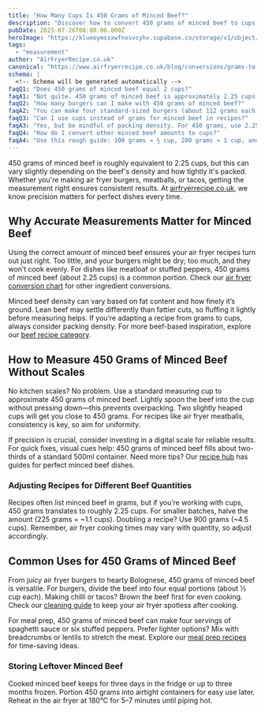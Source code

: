 ```yaml
---
title: "How Many Cups Is 450 Grams of Minced Beef?"
description: "Discover how to convert 450 grams of minced beef to cups for perfect air fryer recipes every time. Get accurate measurements now!"
pubDate: 2025-07-26T00:00:00.000Z
heroImage: "https://klueoymssxwfnxsvcyhv.supabase.co/storage/v1/object/public/Shmucket/how-many-cups-is-450-grams-minced-beef.webp"
tags:
  - "measurement"
author: "AirFryerRecipe.co.uk"
canonical: "https://www.airfryerrecipe.co.uk/blog/conversions/grams-to-cups/how-many-cups-is-450-grams-minced-beef"
schema: |
  <!-- Schema will be generated automatically -->
faqQ1: "Does 450 grams of minced beef equal 2 cups?"
faqA1: "Not quite. 450 grams of minced beef is approximately 2.25 cups, as the density of minced beef means it doesn’t pack as tightly as liquids. For accuracy, fluff the beef lightly before measuring."
faqQ2: "How many burgers can I make with 450 grams of minced beef?"
faqA2: "You can make four standard-sized burgers (about 112 grams each) or six smaller sliders. Shape them evenly for consistent air fryer cooking, and season well for the best flavour."
faqQ3: "Can I use cups instead of grams for minced beef in recipes?"
faqA3: "Yes, but be mindful of packing density. For 450 grams, use 2.25 cups loosely filled. For baking recipes like meatloaf, weighing is more reliable for perfect results."
faqQ4: "How do I convert other minced beef amounts to cups?"
faqA4: "Use this rough guide: 100 grams ≈ ½ cup, 200 grams ≈ 1 cup, and 900 grams ≈ 4.5 cups. Always fluff the beef before measuring for the most accurate conversion."
---
```

<p>450 grams of minced beef is roughly equivalent to 2.25 cups, but this can vary slightly depending on the beef's density and how tightly it's packed. Whether you're making air fryer burgers, meatballs, or tacos, getting the measurement right ensures consistent results. At <a href=https://www.airfryerrecipe.co.uk/>airfryerrecipe.co.uk</a>, we know precision matters for perfect dishes every time.</p>

<h2>Why Accurate Measurements Matter for Minced Beef</h2>
<p>Using the correct amount of minced beef ensures your air fryer recipes turn out just right. Too little, and your burgers might be dry; too much, and they won’t cook evenly. For dishes like meatloaf or stuffed peppers, 450 grams of minced beef (about 2.25 cups) is a common portion. Check our <a href=https://www.airfryerrecipe.co.uk/air-fryer-conversion-chart>air fryer conversion chart</a> for other ingredient conversions.</p>
<p>Minced beef density can vary based on fat content and how finely it’s ground. Lean beef may settle differently than fattier cuts, so fluffing it lightly before measuring helps. If you’re adapting a recipe from grams to cups, always consider packing density. For more beef-based inspiration, explore our <a href=https://www.airfryerrecipe.co.uk/recipe-category/beef>beef recipe category</a>.</p>

<h2>How to Measure 450 Grams of Minced Beef Without Scales</h2>
<p>No kitchen scales? No problem. Use a standard measuring cup to approximate 450 grams of minced beef. Lightly spoon the beef into the cup without pressing down—this prevents overpacking. Two slightly heaped cups will get you close to 450 grams. For recipes like air fryer meatballs, consistency is key, so aim for uniformity.</p>
<p>If precision is crucial, consider investing in a digital scale for reliable results. For quick fixes, visual cues help: 450 grams of minced beef fills about two-thirds of a standard 500ml container. Need more tips? Our <a href=https://www.airfryerrecipe.co.uk/recipes>recipe hub</a> has guides for perfect minced beef dishes.</p>

<h3>Adjusting Recipes for Different Beef Quantities</h3>
<p>Recipes often list minced beef in grams, but if you’re working with cups, 450 grams translates to roughly 2.25 cups. For smaller batches, halve the amount (225 grams = ~1.1 cups). Doubling a recipe? Use 900 grams (~4.5 cups). Remember, air fryer cooking times may vary with quantity, so adjust accordingly.</p>

<h2>Common Uses for 450 Grams of Minced Beef</h2>
<p>From juicy air fryer burgers to hearty Bolognese, 450 grams of minced beef is versatile. For burgers, divide the beef into four equal portions (about ½ cup each). Making chilli or tacos? Brown the beef first for even cooking. Check our <a href=https://www.airfryerrecipe.co.uk/air-fryer-cleaner>cleaning guide</a> to keep your air fryer spotless after cooking.</p>
<p>For meal prep, 450 grams of minced beef can make four servings of spaghetti sauce or six stuffed peppers. Prefer lighter options? Mix with breadcrumbs or lentils to stretch the meat. Explore our <a href=https://www.airfryerrecipe.co.uk/recipe-category/meal-prep>meal prep recipes</a> for time-saving ideas.</p>

<h3>Storing Leftover Minced Beef</h3>
<p>Cooked minced beef keeps for three days in the fridge or up to three months frozen. Portion 450 grams into airtight containers for easy use later. Reheat in the air fryer at 180°C for 5–7 minutes until piping hot.</p>
